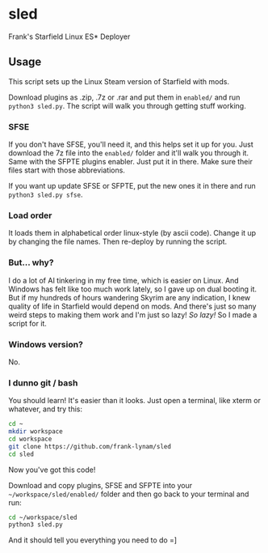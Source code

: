 # sled
Frank's Starfield Linux ES\* Deployer

## Usage

This script sets up the Linux Steam version of Starfield with mods.

Download plugins as .zip, .7z or .rar and put them in `enabled/` and run `python3 sled.py`. The script will walk you through getting stuff working.

### SFSE

If you don't have SFSE, you'll need it, and this helps set it up for you. Just download the 7z file into the `enabled/` folder and it'll walk you through it. Same with the SFPTE plugins enabler. Just put it in there. Make sure their files start with those abbreviations.

If you want up update SFSE or SFPTE, put the new ones it in there and run `python3 sled.py sfse`.

### Load order

It loads them in alphabetical order linux-style (by ascii code). Change it up by changing the file names. Then re-deploy by running the script.

### But... why?

I do a lot of AI tinkering in my free time, which is easier on Linux. And Windows has felt like too much work lately, so I gave up on dual booting it. But if my hundreds of hours wandering Skyrim are any indication, I knew quality of life in Starfield would depend on mods. And there's just so many weird steps to making them work and I'm just so lazy! *So lazy!* So I made a script for it.

### Windows version?

No.

### I dunno git / bash

You should learn! It's easier than it looks. Just open a terminal, like xterm or whatever, and try this:

```bash
cd ~
mkdir workspace
cd workspace
git clone https://github.com/frank-lynam/sled
cd sled
```

Now you've got this code!

Download and copy plugins, SFSE and SFPTE into your `~/workspace/sled/enabled/` folder and then go back to your terminal and run:

```bash
cd ~/workspace/sled
python3 sled.py
```

And it should tell you everything you need to do =]
